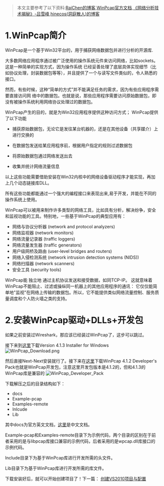 > 本文主要参考了以下资料:[RaiChen的博客](http://www.cnblogs.com/raichen/p/4128819.html),[WinPcap官方文档](http://www.ferrisxu.com/WinPcap/html/index.html),[《网络分析技术揭秘》-吕雪峰](http://book.douban.com/subject/10830686/),[hinecos(洞庭散人)的博客](http://www.cnblogs.com/phinecos/archive/2008/10/20/1315176.html)

# 1.WinPcap简介

WinPcap是一个基于Win32平台的，用于捕获网络数据包并进行分析的开源库.

大多数网络应用程序通过被广泛使用的操作系统元件来访问网络，比如sockets。  这是一种简单的实现方式，因为操作系统 已经妥善处理了底层具体实现细节（比如协议处理，封装数据包等等），并且提供了一个与读写文件类似的，令人熟悉的接口。

然而，有些时候，这种“简单的方式”并不能满足任务的需求，因为有些应用程序需要直接访问网 络中的数据包。也就是说，那些应用程序需要访问原始数据包，即没有被操作系统利用网络协议处理过的数据包。

WinPcap产生的目的，就是为Win32应用程序提供这种访问方式； WinPcap提供了以下功能

* 捕获原始数据包，无论它是发往某台机器的，还是在其他设备（共享媒介）上进行交换的

* 在数据包发送给某应用程序前，根据用户指定的规则过滤数据包

* 将原始数据包通过网络发送出去

* 收集并统计网络流量信息

以上这些功能需要借助安装在Win32内核中的网络设备驱动程序才能实现，再加上几个动态链接库DLL。

所有这些功能都能通过一个强大的编程接口来表现出来,易于开发，并能在不同的操作系统上使用。

WinPcap可以被用来制作许多类型的网络工具，比如具有分析，解决纷争，安全和监视功能的工具。特别地，一些基于WinPcap的典型应用有：

* 网络与协议分析器 (network and protocol analyzers)
* 网络监视器 (network monitors)
* 网络流量记录器 (traffic loggers)
* 网络流量发生器 (traffic generators)
* 用户级网桥及路由 (user-level bridges and routers)
* 网络入侵检测系统 (network intrusion detection systems (NIDS))
* 网络扫描器 (network scanners)
* 安全工具 (security tools)

WinPcap能 独立地 通过主机协议发送和接受数据，如同TCP-IP。 这就意味着WinPcap不能阻止、过滤或操纵同一机器上的其他应用程序的通讯： 它仅仅能简单地"监视"在网络上传输的数据包。所以，它不能提供类似网络流量控制、服务质量调度和个人防火墙之类的支持。

# 2.安装WinPcap驱动+DLLs+开发包

如果之前安装过Wireshark，那应该已经装过WinPcap了，这步可以跳过。

接下来到[这里](http://www.winpcap.org/install/default.htm)下载Version 4.1.3 Installer for Windows
![WinPcap_Download.png](https://raw.githubusercontent.com/Heatwave/Blog/master/images/WinPcap_Download.png)

然后直接Next-Next安装就行了。接下来在[这里](http://www.winpcap.org/devel.htm)下载WinPcap 4.1.2 Developer's Pack也就是WinPcap开发包，注意这里开发包版本是4.1.2的，但和4.1.3的WinPcap库是兼容的
![WinPcap_Developer_Pack](https://raw.githubusercontent.com/Heatwave/Blog/master/images/WinPcap%20Developer%20Resources.png)

下载解压之后的目录结构如下：
* docs
* Example-pcap
* Examples-remote
* Inlcude
* Lib

其中docs为官方英文文档，[这里](http://www.ferrisxu.com/WinPcap/html/index.html)是中文文档。

Example-pcap和Examples-remote目录下为示例代码，两个目录的区别在于前者采用的是与libpcap库接口兼容的示例代码，后者采用的是wpcap.dll库接口的示例代码。

Include目录下为基于WinPcap库进行开发所需的头文件。

Lib目录下为基于WinPcap库进行开发所需的库文件。

下载安装好后，就可以开始创建项目了！下一篇： [创建VS2010项目与配置](https://github.com/Heatwave/Blog/issues/3)